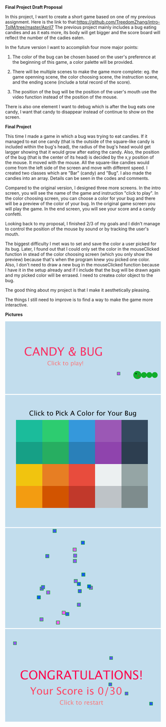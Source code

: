 **Final Project Draft Proposal**

In this project, I want to create a short game based on one of my previous assignment. Here is the link to that:https://github.com/TreedomZhang/intro-ToIM/tree/master/April7
The previous project mainly includes a bug eating candies and as it eats more, its body will get bigger and the score board will reflect the number of the cadies eaten.

In the future version I want to accomplish four more major points:

1. The color of the bug can be chosen based on the user's preference at the beginning of this game, a color palette will be provided.

2. There will be multiple scenes to make the game more complete: eg. the game openning scene, the color choosing scene, the instruction scene, and the ending scene (include a total record of the score).

3. The position of the bug will be the position of the user's mouth use the video function instead of the position of the mouse.  

There is also one element I want to debug which is after the bug eats one candy, I want that candy to disappear instead of continue to show on the screen. 

**Final Project**

This time I made a game in which a bug was trying to eat candies. If it managed to eat one candy (that is the outside of the square-like candy is included within the bug's head), the radius of the bug's head would get largger showing that it would grow after eating the candy. Also, the position of the bug (that is the center of its head) is decided by the x,y position of the mouse. It moved with the mouse. All the square-like candies would come from the left side of the screen and move with different speed. I created two classes which are "Bar" (candy) and "Bug". I also made the candies into an array. Details can be seen in the codes and comments.

Compared to the original version, I designed three more screens. In the intro screen, you will see the name of the game and instruction "click to play". In the color choosing screen, you can choose a color for your bug and there will be a preview of the color of your bug.
In the original game screen you will play the game. In the end screen, you will see your score and a candy confetti. 

Looking back to my proposal, I finished 2/3 of my goals and I didn't manage to control the position of the mouse by sound or by tracking the user's mouth.

The biggest difficulty I met was to set and save the color a user picked for its bug. Later, I found out that I could only set the color in the mouseClicked function in stead of the color choosing screen (which you only show the preview) because that's when the program knew you picked one color. Also, I don't need to draw a new bug in the mouseClicked function because I have it in the setup already and if I include that the bug will be drawn again and my picked color will be errased. I need to createa color object to the bug.

The good thing about my project is that I make it aesthetically pleasing.

The things I still need to improve is to find a way to make the game more interactive.

**Pictures**

![](bugIntro.png)
![](bugChooseColor.png)
![](bugCandies.png)
![](bugEnd.png)
